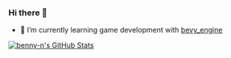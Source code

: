 ### Hi there 👋

- 🌱 I’m currently learning game development with [bevy_engine](https://github.com/bevyengine/bevy)

[![benny-n's GitHub Stats](https://github-readme-stats.vercel.app/api?username=benny-n&show_icons=true)](https://github.com/benny-n)
<!--
**benny-n/benny-n** is a ✨ _special_ ✨ repository because its `README.md` (this file) appears on your GitHub profile.

Here are some ideas to get you started:

- 🔭 I’m currently working on
- 👯 I’m looking to collaborate on ...
- 🤔 I’m looking for help with ...
- 💬 Ask me about ...
- 📫 How to reach me: ...
- 😄 Pronouns: ...
- ⚡ Fun fact: ...
-->
